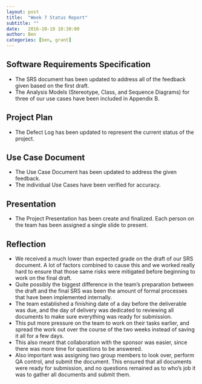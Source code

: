 ```yaml
---
layout: post
title:  "Week 7 Status Report"
subtitle: ""
date:   2016-10-10 10:30:00
author: Ben
categories: [ben, grant]
---
```


## Software Requirements Specification

* The SRS document has been updated to address all of the feedback given based on the first draft.
* The Analysis Models (Stereotype, Class, and Sequence Diagrams) for three of our use cases have been included in Appendix B. 

## Project Plan

* The Defect Log has been updated to represent the current status of the project.

## Use Case Document

* The Use Case Document has been updated to address the given feedback.
* The individual Use Cases have been verified for accuracy.

## Presentation

* The Project Presentation has been create and finalized. Each person on the team has been assigned a single slide to present.

## Reflection

* We received a much lower than expected grade on the draft of our SRS document. A lot of factors combined to cause this and we worked really hard to ensure that those same risks were mitigated before beginning to work on the final draft.
* Quite possibly the biggest difference in the team’s preparation between the draft and the final SRS was been the amount of formal processes that have been implemented internally.
* The team established a finishing date of a day before the deliverable was due, and the day of delivery was dedicated to reviewing all documents to make sure everything was ready for submission.
* This put more pressure on the team to work on their tasks earlier, and spread the work out over the course of the two weeks instead of saving it all for a few days.
* This also meant that collaboration with the sponsor was easier, since there was more time for questions to be answered.
* Also important was assigning two group members to look over, perform QA control, and submit the document. This ensured that all documents were ready for submission, and no questions remained as to who’s job it was to gather all documents and submit them.
